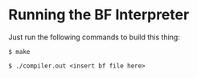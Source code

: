 # Running the BF Interpreter
Just run the following commands to build this thing:

```shell
$ make

$ ./compiler.out <insert bf file here>
```
